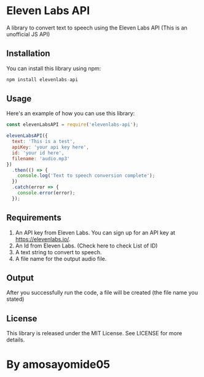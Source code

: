 # Eleven Labs API

A library to convert text to speech using the Eleven Labs API (This is an unofficial JS API)

## Installation

You can install this library using npm:

```js 
npm install elevenlabs-api
```


## Usage

Here's an example of how you can use this library:

```javascript
const elevenLabsAPI = require('elevenlabs-api');

elevenLabsAPI({
  text: 'This is a test',
  apiKey: 'your api key here',
  id: 'your id here',
  filename: 'audio.mp3'
})
  .then(() => {
    console.log('Text to speech conversion complete');
  })
  .catch(error => {
    console.error(error);
  });
```

## Requirements
1. An API key from Eleven Labs. You can sign up for an API key at https://elevenlabs.io/.
2. An Id from Eleven Labs. (Check here to check List of ID)
3. A text string to convert to speech.
4. A file name for the output audio file.

## Output
After you successfully run the code, a file will be created (the file name you stated)

## License
This library is released under the MIT License. See LICENSE for more details.

# By amosayomide05 
